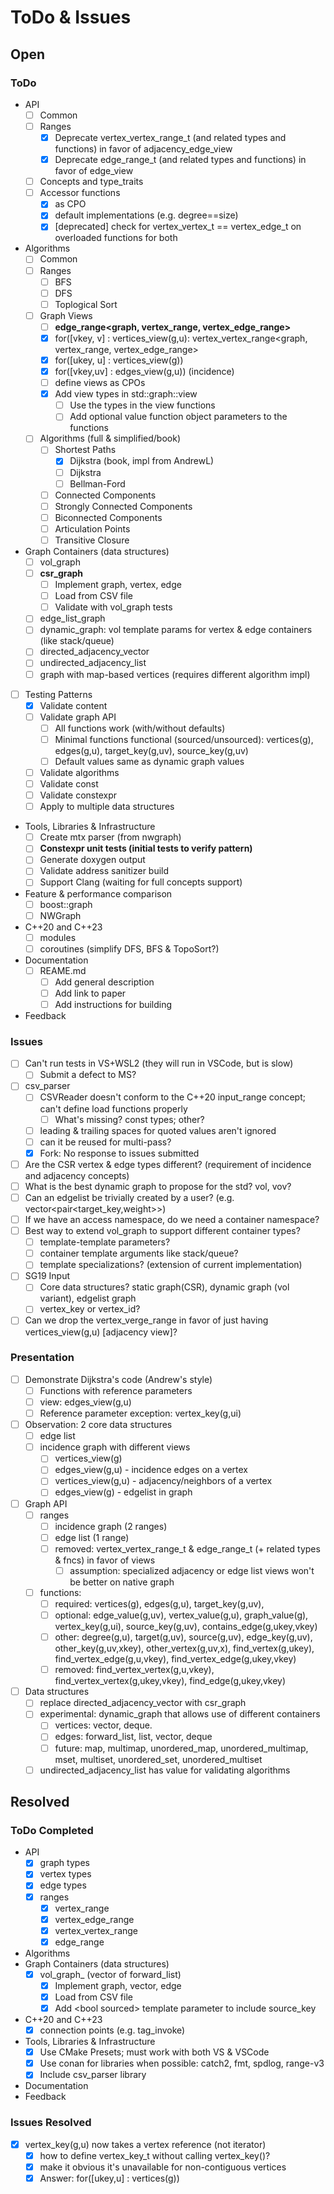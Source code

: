# ToDo & Issues

## Open

### ToDo 
- API
  - [ ] Common
  - [ ] Ranges
    - [x] Deprecate vertex_vertex_range_t (and related types and functions) in favor of adjacency_edge_view
    - [x] Deprecate edge_range_t (and related types and functions) in favor of edge_view
  - [ ] Concepts and type_traits
  - [ ] Accessor functions
    - [x] as CPO
    - [x] default implementations (e.g. degree==size)
    - [x] [deprecated] check for vertex_vertex_t == vertex_edge_t on overloaded functions for both
- Algorithms
  - [ ] Common
  - [ ] Ranges
    - [ ] BFS
    - [ ] DFS
    - [ ] Toplogical Sort
  - [ ] Graph Views
    - [ ] **edge_range<graph, vertex_range, vertex_edge_range>**
    - [x] for([vkey, v] : vertices_view(g,u): vertex_vertex_range<graph, vertex_range, vertex_edge_range>
    - [x] for([ukey, u] : vertices_view(g))
    - [x] for([vkey,uv] : edges_view(g,u)) (incidence)
    - [ ] define views as CPOs
    - [x] Add view types in std::graph::view
      - [ ] Use the types in the view functions
      - [ ] Add optional value function object parameters to the functions
  - [ ] Algorithms (full & simplified/book)
    - [ ] Shortest Paths
      - [x] Dijkstra (book, impl from AndrewL)
      - [ ] Dijkstra
      - [ ] Bellman-Ford
    - [ ] Connected Components
    - [ ] Strongly Connected Components
    - [ ] Biconnected Components
    - [ ] Articulation Points
    - [ ] Transitive Closure
- Graph Containers (data structures)
    - [ ] vol_graph
    - [ ] **csr_graph**
      - [ ] Implement graph, vertex, edge
      - [ ] Load from CSV file
      - [ ] Validate with vol_graph tests
    - [ ] edge_list_graph
    - [ ] dynamic_graph: vol template params for vertex & edge containers (like stack/queue)
    - [ ] directed_adjacency_vector
    - [ ] undirected_adjacency_list
    - [ ] graph with map-based vertices (requires different algorithm impl)
- [ ] Testing Patterns
  - [x] Validate content
  - [ ] Validate graph API
    - [ ] All functions work (with/without defaults)
    - [ ] Minimal functions functional (sourced/unsourced): vertices(g), edges(g,u), target_key(g,uv), source_key(g,uv)
    - [ ] Default values same as dynamic graph values
  - [ ] Validate algorithms
  - [ ] Validate const
  - [ ] Validate constexpr
  - [ ] Apply to multiple data structures
- Tools, Libraries & Infrastructure
  - [ ] Create mtx parser (from nwgraph)
  - [ ] **Constexpr unit tests (initial tests to verify pattern)**
  - [ ] Generate doxygen output
  - [ ] Validate address sanitizer build
  - [ ] Support Clang (waiting for full concepts support)
- Feature & performance comparison
  - [ ] boost::graph
  - [ ] NWGraph
- C\+\+20 and C\+\+23
  - [ ] modules
  - [ ] coroutines (simplify DFS, BFS & TopoSort?)
- Documentation
  - [ ] REAME.md
    - [ ] Add general description
    - [ ] Add link to paper
    - [ ] Add instructions for building
- Feedback

### Issues
- [ ] Can't run tests in VS+WSL2 (they will run in VSCode, but is slow)
  - [ ] Submit a defect to MS?
- [ ] csv_parser
  - [ ] CSVReader doesn't conform to the C++20 input_range concept; can't define load functions properly
    - [ ] What's missing? const types; other?
  - [ ] leading & trailing spaces for quoted values aren't ignored
  - [ ] can it be reused for multi-pass?
  - [x] Fork: No response to issues submitted
- [ ] Are the CSR vertex & edge types different? (requirement of incidence and adjacency concepts)
- [ ] What is the best dynamic graph to propose for the std? vol, vov?
- [ ] Can an edgelist be trivially created by a user? (e.g. vector<pair<target_key,weight>>)
- [ ] If we have an access namespace, do we need a container namespace?
- [ ] Best way to extend vol_graph to support different container types?
  - [ ] template-template parameters?
  - [ ] container template arguments like stack/queue?
  - [ ] template specializations? (extension of current implementation)
- [ ] SG19 Input
  - [ ] Core data structures? static graph(CSR), dynamic graph (vol variant), edgelist graph
  - [ ] vertex_key or vertex_id?
- [ ] Can we drop the vertex_verge_range in favor of just having vertices_view(g,u) [adjacency view]?

### Presentation
- [ ] Demonstrate Dijkstra's code (Andrew's style)
  - [ ] Functions with reference parameters
  - [ ] view: edges_view(g,u)
  - [ ] Reference parameter exception: vertex_key(g,ui)
- [ ] Observation: 2 core data structures
  - [ ] edge list
  - [ ] incidence graph with different views
      - [ ] vertices_view(g)
      - [ ] edges_view(g,u) - incidence edges on a vertex
      - [ ] vertices_view(g,u) - adjacency/neighbors of a vertex
      - [ ] edges_view(g) - edgelist in graph
- [ ] Graph API
  - [ ] ranges
    - [ ] incidence graph (2 ranges)
    - [ ] edge list (1 range)
    - [ ] removed: vertex_vertex_range_t<G> & edge_range_t<G> (+ related types & fncs) in favor of views
      - [ ] assumption: specialized adjacency or edge list views won't be better on native graph
  - [ ] functions:
    - [ ] required: vertices(g), edges(g,u), target_key(g,uv), 
    - [ ] optional: edge_value(g,uv), vertex_value(g,u), graph_value(g), vertex_key(g,ui), source_key(g,uv), contains_edge(g,ukey,vkey)
    - [ ] other: degree(g,u), target(g,uv), source(g,uv), edge_key(g,uv), other_key(g,uv,xkey), other_vertex(g,uv,x), 
                 find_vertex(g,ukey), find_vertex_edge(g,u,vkey), find_vertex_edge(g,ukey,vkey)
    - [ ] removed: find_vertex_vertex(g,u,vkey), find_vertex_vertex(g,ukey,vkey), find_edge(g,ukey,vkey)
- [ ] Data structures
  - [ ] replace directed_adjacency_vector with csr_graph
  - [ ] experimental: dynamic_graph that allows use of different containers
    - [ ] vertices: vector, deque. 
    - [ ] edges: forward_list, list, vector, deque
    - [ ] future: map, multimap, unordered_map, unordered_multimap, mset, multiset, unordered_set, unordered_multiset
  - [ ] undirected_adjacency_list has value for validating algorithms

## Resolved
### ToDo Completed
- API
  - [x] graph types
  - [x] vertex types
  - [x] edge types
  - [x] ranges
    - [x] vertex_range
    - [x] vertex_edge_range
    - [x] vertex_vertex_range
    - [x] edge_range
- Algorithms
- Graph Containers (data structures)
    - [x] vol_graph_ (vector of forward_list)
      - [x] Implement graph, vector, edge
      - [x] Load from CSV file
      - [x] Add \<bool sourced\> template parameter to include source_key
- C\+\+20 and C\+\+23
  - [x] connection points (e.g. tag_invoke)
- Tools, Libraries & Infrastructure
  - [x] Use CMake Presets; must work with both VS & VSCode
  - [x] Use conan for libraries when possible: catch2, fmt, spdlog, range-v3
  - [x] Include csv_parser library
- Documentation
- Feedback

### Issues Resolved
- [x] vertex_key(g,u) now takes a vertex reference (not iterator)
  - [x] how to define vertex_key_t without calling vertex_key()? 
  - [x] make it obvious it's unavailable for non-contiguous vertices
  - [x] Answer: for([ukey,u] : vertices(g))
